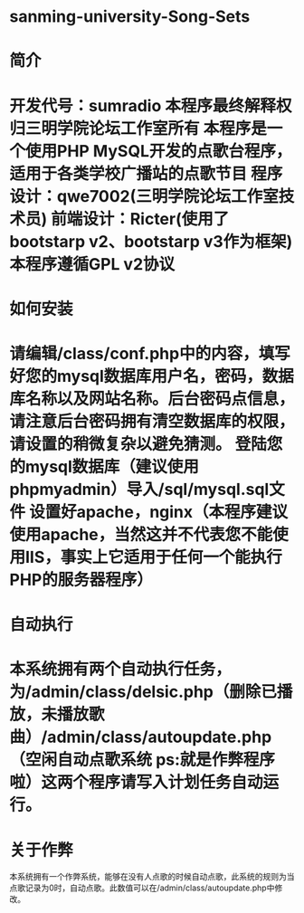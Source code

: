 sanming-university-Song-Sets
============================
简介
============================
开发代号：sumradio
本程序最终解释权归三明学院论坛工作室所有
本程序是一个使用PHP MySQL开发的点歌台程序，适用于各类学校广播站的点歌节目
程序设计：qwe7002(三明学院论坛工作室技术员)
前端设计：Ricter(使用了bootstarp v2、bootstarp v3作为框架)
本程序遵循GPL v2协议
============================
如何安装
============================
请编辑/class/conf.php中的内容，填写好您的mysql数据库用户名，密码，数据库名称以及网站名称。后台密码点信息，请注意后台密码拥有清空数据库的权限，请设置的稍微复杂以避免猜测。
登陆您的mysql数据库（建议使用phpmyadmin）导入/sql/mysql.sql文件
设置好apache，nginx（本程序建议使用apache，当然这并不代表您不能使用IIS，事实上它适用于任何一个能执行PHP的服务器程序）
============================
自动执行
============================
本系统拥有两个自动执行任务，为/admin/class/delsic.php（删除已播放，未播放歌曲）/admin/class/autoupdate.php（空闲自动点歌系统 ps:就是作弊程序啦）这两个程序请写入计划任务自动运行。
============================
关于作弊
============================
本系统拥有一个作弊系统，能够在没有人点歌的时候自动点歌，此系统的规则为当点歌记录为0时，自动点歌。此数值可以在/admin/class/autoupdate.php中修改。
